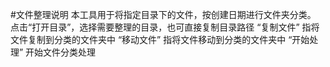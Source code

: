 #文件整理说明
本工具用于将指定目录下的文件，按创建日期进行文件夹分类。
点击“打开目录”，选择需要整理的目录，也可直接复制目录路径
“复制文件” 指将文件复制到分类的文件夹中
“移动文件” 指将文件移动到分类的文件夹中
“开始处理” 开始文件分类处理